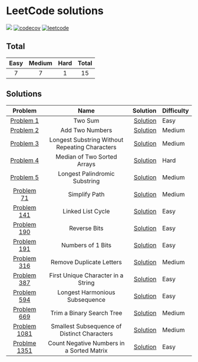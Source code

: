 # LeetCode solutions


![](https://github.com/addee1fe/leetcode/workflows/Tests/badge.svg)
[![codecov](https://codecov.io/gh/addee1fe/leetcode/branch/main/graph/badge.svg?token=JIuEGqsm2q)](https://codecov.io/gh/addee1fe/leetcode)
[![leetcode](https://img.shields.io/badge/LeetCode-addee1fe-orange)](https://leetcode.com/addee1fe/)


## Total

| Easy | Medium | Hard |  Total |
|:----:|:------:|:----:|:------:|
|   7  |    7   |  1   |   15   |


## Solutions

| Problem | Name | Solution | Difficulty |
|:-------:|:----:|---------:|:-----------|
| [Problem 1](https://leetcode.com/problems/two-sum/) | Two Sum | [Solution](./solutions/p0001) | Easy |
| [Problem 2](https://leetcode.com/problems/add-two-numbers/)| Add Two Numbers | [Solution](./solutions/p0002) | Medium |
| [Problem 3](https://leetcode.com/problems/longest-substring-without-repeating-characters/)| Longest Substring Without Repeating Characters | [Solution](./solutions/p0003) | Medium |
| [Problem 4](https://leetcode.com/problems/median-of-two-sorted-arrays/) | Median of Two Sorted Arrays | [Solution](.solutions/p0004) | Hard |
| [Problem 5](https://leetcode.com/problems/longest-palindromic-substring/) | Longest Palindromic Substring | [Solution](.solutions/p0005) | Medium |
| [Problem 71](https://leetcode.com/problems/simplify-path/) | Simplify Path | [Solution](.solutions/p0071) | Medium |
| [Problem 141](https://leetcode.com/problems/linked-list-cycle/) | Linked List Cycle | [Solution](.solutions/p0141) | Easy |
| [Problem 190](https://leetcode.com/problems/reverse-bits/) | Reverse Bits | [Solution](.solutions/p0190) | Easy |
| [Problem 191](https://leetcode.com/problems/number-of-1-bits/) | Numbers of 1 Bits | [Solution](.solutions/p0191) | Easy |
| [Problem 316](https://leetcode.com/problems/remove-duplicate-letters/) | Remove Duplicate Letters | [Solution](.solutions/p0316) | Medium |
| [Problem 387](https://leetcode.com/problems/first-unique-character-in-a-string/) | First Unique Character in a String | [Solution](.solutions/p0387) | Easy |
| [Problem 594](https://leetcode.com/problems/longest-harmonious-subsequence/) | Longest Harmonious Subsequence | [Solution](.solutions/p0594) | Easy |
| [Problem 669](https://leetcode.com/problems/trim-a-binary-search-tree/) | Trim a Binary Search Tree | [Solution](.solution/p0669) | Medium |
| [Problem 1081](https://leetcode.com/problems/smallest-subsequence-of-distinct-characters/) | Smallest Subsequence of Distinct Characters | [Solution](.solutions/p0316) | Medium |
| [Problme 1351](https://leetcode.com/problems/count-negative-numbers-in-a-sorted-matrix/) | Count Negative Numbers in a Sorted Matrix | [Solution](.solutions/p1351) | Easy |
